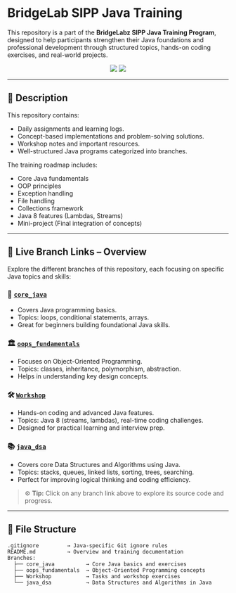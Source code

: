 # BridgeLab SIPP Java Training

This repository is a part of the **BridgeLabz SIPP Java Training Program**, designed to help participants strengthen their Java foundations and professional development through structured topics, hands-on coding exercises, and real-world projects.

<p align="center">
  <img src="https://img.shields.io/badge/Java-17-blue.svg" />
  <img src="https://img.shields.io/badge/Platform-Windows%20%7C%20Linux-informational" />
</p>

---

## 📘 Description

This repository contains:
- Daily assignments and learning logs.
- Concept-based implementations and problem-solving solutions.
- Workshop notes and important resources.
- Well-structured Java programs categorized into branches.

The training roadmap includes:
- Core Java fundamentals
- OOP principles
- Exception handling
- File handling
- Collections framework
- Java 8 features (Lambdas, Streams)
- Mini-project (Final integration of concepts)
  
---

## 🔗 Live Branch Links – Overview

Explore the different branches of this repository, each focusing on specific Java topics and skills:

### 🌱 [`core_java`](https://github.com/ayush-gupta456/BridgeLab_SIPP_trainig/tree/core_java)
- Covers Java programming basics.
- Topics: loops, conditional statements, arrays.
- Great for beginners building foundational Java skills.

### 🏛 [`oops_fundamentals`](https://github.com/ayush-gupta456/BridgeLab_SIPP_trainig/tree/oops_fundamentals)
- Focuses on Object-Oriented Programming.
- Topics: classes, inheritance, polymorphism, abstraction.
- Helps in understanding key design concepts.

### 🛠 [`Workshop`](https://github.com/ayush-gupta456/BridgeLab_SIPP_trainig/tree/Workshop)
- Hands-on coding and advanced Java features.
- Topics: Java 8 (streams, lambdas), real-time coding challenges.
- Designed for practical learning and interview prep.

### 📚 [`java_dsa`](https://github.com/ayush-gupta456/BridgeLab_SIPP_training/tree/java_dsa)
- Covers core Data Structures and Algorithms using Java.
- Topics: stacks, queues, linked lists, sorting, trees, searching.
- Perfect for improving logical thinking and coding efficiency.

> ⚙️ **Tip:** Click on any branch link above to explore its source code and progress.
---

## 📂 File Structure

```plaintext
.gitignore         → Java-specific Git ignore rules  
README.md          → Overview and training documentation  
Branches:
  ├── core_java          → Core Java basics and exercises  
  ├── oops_fundamentals  → Object-Oriented Programming concepts  
  ├── Workshop           → Tasks and workshop exercises  
  └── java_dsa           → Data Structures and Algorithms in Java  
        


